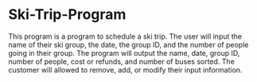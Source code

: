 # Ski-Trip-Program
This program is a program to schedule a ski trip.
The user will input the name of their ski group, 
the date, the group ID, and the number of people 
going in their group. The program will output the 
name, date, group ID, number of people, cost or 
refunds, and number of buses sorted. The customer 
will allowed to remove, add, or modify their input information.
